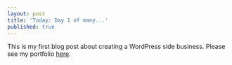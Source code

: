 ```yaml
---
layout: post
title: 'Today: Day 1 of many...'
published: true
---
```


This is my first blog post about creating a WordPress side business. Please see my portfolio <a href="https://josephbalog.com/Portfolio/">here</a>.
